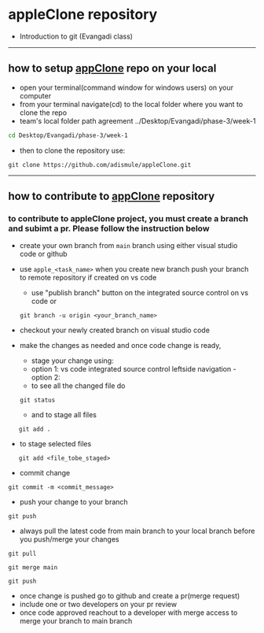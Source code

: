 # appleClone repository
- Introduction to git (Evangadi class)
---
## how to setup [appClone](https://github.com/adismule/appleClone.git) repo on your local
- open your terminal(command window for windows users) on your computer
- from your terminal navigate(cd) to the local folder where you want to clone the repo 
- team's local folder path agreement ../Desktop/Evangadi/phase-3/week-1
```bash
cd Desktop/Evangadi/phase-3/week-1
```
- then to clone the repository use:
  
```github
git clone https://github.com/adismule/appleClone.git
```
---

## how to contribute to [appClone](https://github.com/adismule/appleClone.git) repository

### to contribute to appleClone project, you must create a branch and subimt a pr. Please follow the instruction below

 * create your own branch from `main` branch using either visual studio code or github
 * use `apple_<task_name>` when you create new branch
   push your branch to remote repository if created on vs code
   * use "publish branch" button on the integrated source control on vs code or
   ```git
   git branch -u origin <your_branch_name>
   ```
 * checkout your newly created branch on visual studio code
 * make the changes as needed and once code change is ready,

   * stage your change using:
   - option 1: vs code integrated source control leftside navigation
   -option 2:
   * to see all the changed file do
   ```git 
   git status
   ```
   - and to stage all files
```git
   git add .
```

- to stage selected files

```git
   git add <file_tobe_staged>
```
* commit change
```git
git commit -m <commit_message>
```
* push your change to your branch
```git 
git push
```

* always pull the latest code from main branch to your local branch before you push/merge your changes 

```git 
git pull
```

```git 
git merge main
```

```git 
git push
```
* once change is pushed go to github and create a pr(merge request)
* include one or two developers on your pr review
* once code approved reachout to a developer with merge access to merge your branch to main branch
